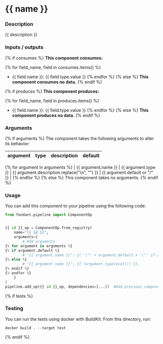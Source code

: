 # {{ name }}

### Description
{{ description }}

### Inputs / outputs

{% if consumes %}
**This component consumes:**

{% for field_name, field in consumes.items() %}
- {{ field.name }}: {{ field.type.value }}
{% endfor %}
{% else %}
**This component consumes no data.**
{% endif %}

{% if produces %}
**This component produces:**

{% for field_name, field in produces.items() %}
- {{ field.name }}: {{ field.type.value }}
{% endfor %}
{% else %}
**This component produces no data.**
{% endif %}

### Arguments

{% if arguments %}
The component takes the following arguments to alter its behavior:

| argument | type | description | default |
| -------- | ---- | ----------- | ------- |
{% for argument in arguments %}
| {{ argument.name }} | {{ argument.type }} | {{ argument.description.replace("\n", "") }} | {{ argument.default or "/" }} |
{% endfor %}
{% else %}
This component takes no arguments.
{% endif %}

### Usage

You can add this component to your pipeline using the following code:

```python
from fondant.pipeline import ComponentOp


{{ id }}_op = ComponentOp.from_registry(
    name="{{ id }}",
    arguments={
        # Add arguments
{% for argument in arguments %}
{% if argument.default %}
        # "{{ argument.name }}": {{ '\"' + argument.default + '\"' if argument.default is string else argument.default }},
{% else %}
        # "{{ argument.name }}": {{ (argument.type|eval)() }},
{% endif %}
{% endfor %}
    }
)
pipeline.add_op({{ id }}_op, dependencies=[...])  #Add previous component as dependency
```

{% if tests %}
### Testing

You can run the tests using docker with BuildKit. From this directory, run:
```
docker build . --target test
```
{% endif %}
